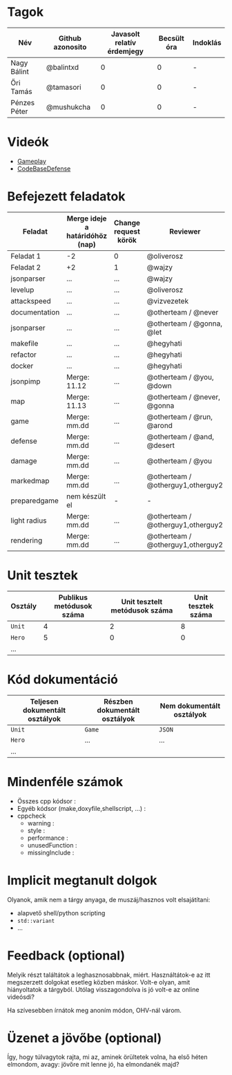 # Tagok

| Név | Github azonosito  | Javasolt relatív érdemjegy | Becsült óra | Indoklás  | 
| --- | ---- | --- | ------------------ | --------- |
| Nagy Bálint | @balintxd | 0 | 0 | - |
| Őri Tamás | @tamasori | 0 | 0 | - |
| Pénzes Péter | @mushukcha | 0 | 0 | - |


# Videók

 - [Gameplay](/videos/gameplay.mp4)
 - [CodeBaseDefense](/videos/codebasedefense.mp4)

# Befejezett feladatok

| Feladat | Merge ideje a határidóhöz (nap) | Change request körök | Reviewer | 
| ------- | ------------------------------- | -------------------- | -------- |
| Feladat 1 | -2 | 0 | @oliverosz | 
| Feladat 2 | +2 | 1 | @wajzy |
| jsonparser | ... | ... | @wajzy |
| levelup | ... | ... | @oliverosz |
| attackspeed | ... | ... | @vizvezetek |
| documentation | ... | ... | @otherteam / @never |
| jsonparser | ... | ... | @otherteam / @gonna, @let |
| makefile | ... | ... | @hegyhati |
| refactor | ... | ... | @hegyhati |
| docker | ... | ... | @hegyhati |
| jsonpimp | Merge: 11.12 | ... | @otherteam / @you, @down |
| map | Merge: 11.13 | ... | @otherteam / @never, @gonna |
| game | Merge: mm.dd | ... | @otherteam / @run, @arond |
| defense | Merge: mm.dd | ... | @otherteam / @and, @desert |
| damage | Merge: mm.dd | ... | @otherteam / @you  |
| markedmap | Merge: mm.dd | ... | @otherteam / @otherguy1,otherguy2 |
| preparedgame | nem készült el | - | -
| light radius | Merge: mm.dd | ... | @otherteam / @otherguy1,otherguy2 |
| rendering | Merge: mm.dd | ... | @otherteam / @otherguy1,otherguy2 |

# Unit tesztek

| Osztály | Publikus metódusok száma | Unit tesztelt metódusok száma | Unit tesztek száma |
| --- | --- | --- | --- |
| `Unit` | 4 | 2 | 8 |
| `Hero` | 5 | 0 | 0 | 
| ... |

# Kód dokumentáció

| Teljesen dokumentált osztályok | Részben dokumentált osztályok | Nem dokumentált osztályok |
| --- | --- | --- | 
| `Unit` | `Game` | `JSON` | 
| `Hero` | ... | ... |  
| ... |


# Mindenféle számok

 - Összes cpp kódsor :
 - Egyéb kódsor (make,doxyfile,shellscript, ...) :
 - cppcheck
   - warning :
   - style :
   - performance :
   - unusedFunction : 
   - missingInclude : 
 
# Implicit megtanult dolgok
Olyanok, amik nem a tárgy anyaga, de muszáj/hasznos volt elsajátítani:
 - alapvető shell/python scripting
 - `std::variant`
 - ...

# Feedback (optional)
 
Melyik részt találtátok a leghasznosabbnak, miért. Használtátok-e az itt megszerzett dolgokat esetleg közben máskor. Volt-e olyan, amit hiányoltatok a tárgyból. Utólag visszagondolva is jó volt-e az online videósdi?

Ha szívesebben írnátok meg anoním módon, OHV-nál várom.

# Üzenet a jövőbe (optional)

Így, hogy túlvagytok rajta, mi az, aminek örültetek volna, ha első héten elmondom, avagy: jövőre mit lenne jó, ha elmondanék majd?